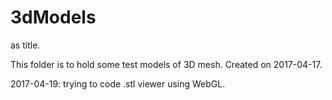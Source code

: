 # 3dModels
as title.

This folder is to hold some test models of 3D mesh. 
Created on 2017-04-17. 

2017-04-19: trying to code .stl viewer using WebGL. 
